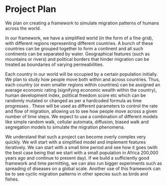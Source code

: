 # Project Plan

We plan on creating a framework to simulate migration patterns of humans across the world.

In our framework, we have a simplified world (in the form of a fine grid), with different regions representing different countries. A bunch of these countries can be grouped together to form a continent and all such continents can be separated by water. Geographical features (such as mountains or rivers) and political borders that hinder migration can be treated as boundaries of varying permeabilities.

Each country in our world will be occupied by a certain population initially. We plan to study how people move both within and across countries. Thus, each country (or even smaller regions within countries) can be assigned an average economic rating (signifying economic wealth within the country), human development index, political freedom score etc which can be randomly mutated or changed as per a hardcoded formula as time progresses . These will be used as different parameters to control the rate and flow of migration, allowing us to see how people move across a given number of time steps. We expect to use a combination of different models like simple random walk, cellular automata, diffusion, biased walk and segregation models to simulate the migration phenomena.

We understand that such a project can become overly complex very quickly. We will start with a simplified model and implement features iteratively. We can start with a small time period and see how it goes (with the best case being that we start with a small population in Africa 200,000 years ago and continue to present day). If we build a sufficiently good framework and time permitting, we can also run bigger experiments such as spreading of diseases on a global scale. Another use of this framework can be to see cyclic migration patterns in other species such as birds and fishes.